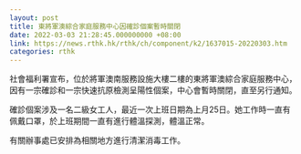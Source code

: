 ```yaml
---
layout: post
title: 東將軍澳綜合家庭服務中心因確診個案暫時關閉
date: 2022-03-03 21:28:45.000000000 +08:00
link: https://news.rthk.hk/rthk/ch/component/k2/1637015-20220303.htm
categories: rthk
---
```


社會福利署宣布，位於將軍澳南服務設施大樓二樓的東將軍澳綜合家庭服務中心，因有一宗確診和一宗快速抗原檢測呈陽性個案，中心會暫時關閉，直至另行通知。

確診個案涉及一名二級女工人，最近一次上班日期為上月25日。她工作時一直有佩戴口罩，於上班期間一直有進行體溫探測，體溫正常。

有關辦事處已安排為相關地方進行清潔消毒工作。
